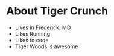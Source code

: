 # About Tiger Crunch

- Lives in Frederick, MD
- Likes Running
- Likes to code
- Tiger Woods is awesome
